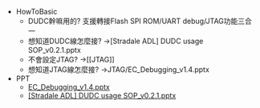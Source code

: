 - HowToBasic
	- DUDC幹嘛用的?
	  支援轉接Flash SPI ROM/UART debug/JTAG功能三合一
	- 想知道DUDC線怎麼接?
	  ->[Stradale ADL] DUDC usage SOP_v0.2.1.pptx
	- 不會設定JTAG?
	  ->[[JTAG]]
	- 想知道JTAG線怎麼接?
	  ->JTAG/EC_Debugging_v1.4.pptx
- PPT
	- [EC_Debugging_v1.4.pptx](../assets/EC_Debugging_v1.4_1660910371949_0.pptx)
	- [[Stradale ADL] DUDC usage SOP_v0.2.1.pptx](../assets/[Stradale_ADL]_DUDC_usage_SOP_v0.2.1_1661845035874_0.pptx)